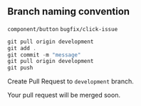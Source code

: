 ## Branch naming convention

`component/button`
`bugfix/click-issue`

```js
git pull origin development
git add .
git commit -m "message"
git pull origin development
git push
```

Create Pull Request to `development` branch.

Your pull request will be merged soon.
